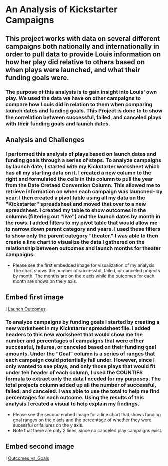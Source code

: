 # An Analysis of Kickstarter Campaigns
## This project works with data on several different campaigns both nationally and internationally in order to pull data to provide Louis information on how her play did relative to others based on when plays were launched, and what their funding goals were. 
### The purpose of this analysis is to gain insight into Louis' own play. We used the data we have on other campaigns to compare how Louis did in relation to them when comparing launch dates and funding goals. This Project is done to to show the correlation between successful, failed, and canceled plays with their funding goals and launch dates.
## Analysis and Challenges
### I performed this analysis of plays based on launch dates and funding goals through a series of steps. To analyze campaigns by launch date, I started with my Kickstarter worksheet which has all my starting data on it. I created a new column to the right and formulated the cells in this column to pull the year from the Date Cretaed Conversion Column. This allowed me to retrieve information on when each campaign was launched- by year. I then created a pivot table using all my data on the "Kickstarter" spreadsheet and moved that over to a new spreadsheet. I created my table to show outcomes in the columns (filtering out "live") and the launch dates by month in the rows. I added filters to my pivot table that would allow me to narrow down parent category and years. I used these filters to show only the parent category "theater." I was able to then create a line chart to visualize the data I gathered on the relationship between outcomes and launch months for theater campaigns.
- Please see the first embedded image for visualization of my analysis. The chart shows the number of successful, failed, or canceled projects by month. The months are on the x axis while the outcomes for each month are shows on the y axis. 
## Embed first image
! [Launch Outcomes](resources/Theater_Outcomes_vs_Launch.png)

### To analyze campaigns by funding goals I started by creating a new worksheet in my Kickstarter spreadsheet file. I added headers to this new worksheet that would show me the number and percentages of campaigns that were either successful, failures, or canceled based on their funding goal amounts. Under the "Goal" column is a series of ranges that each campaign could potentially fall under. However, since I only wanted to see plays, and only those plays that would fit under teh header of each column, I used the COUNTIFS formula to extract only the data I needed for my purposes. The total projects column added up all the number of successful, failed, and canceled. I was able to use the total to help me find percentages for each outcome. Using the results of this analysis I created a visual to help explain my findings. 
- Please see the second embed image for a line chart that shows funding goal ranges on the x axis and the percentage of whether they were sucessful or failures on the y axis. 
 - Note that there are only 2 lines, since no canceled play campaigns exist. 
## Embed second image
! [Outcomes_vs_Goals](resources/Outcomes_vs_Goals.png)
